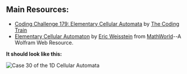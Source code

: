 ## Main Resources:
- [Coding Challenge 179: Elementary Cellular Automata](https://youtu.be/Ggxt06qSAe4) by [The Coding Train](https://www.youtube.com/@TheCodingTrain)
- [Elementary Cellular Automaton](https://mathworld.wolfram.com/ElementaryCellularAutomaton.html) by [Eric Weisstein](https://mathworld.wolfram.com/about/author.html) from [MathWorld](https://mathworld.wolfram.com/)--A Wolfram Web Resource.

**It should look like this:**

![Case 30 of the 1D Cellular Automata](https://mathworld.wolfram.com/images/eps-svg/ElementaryCA30_1000.svg)
